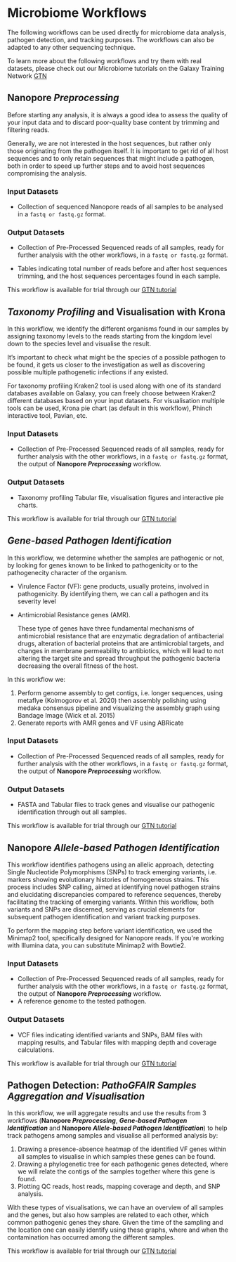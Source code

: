# Microbiome Workflows

The following workflows can be used directly for microbiome data analysis, pathogen detection, and tracking purposes. The workflows can also be adapted to any other sequencing technique.

To learn more about the following workflows and try them with real datasets, please check out our Microbiome tutorials on the Galaxy Training Network [GTN](https://training.galaxyproject.org/training-material/topics/microbiome/)

## Nanopore _Preprocessing_

Before starting any analysis, it is always a good idea to assess the quality of your input data and to discard poor-quality base content by trimming and filtering reads.

Generally, we are not interested in the host sequences, but rather only those originating from the pathogen itself. It is important to get rid of all host sequences and to only retain sequences that might include a pathogen, both in order to speed up further steps and to avoid host sequences compromising the analysis.

### Input Datasets

- Collection of sequenced Nanopore reads of all samples to be analysed in a `fastq or fastq.gz` format.

### Output Datasets

- Collection of Pre-Processed Sequenced reads of all samples, ready for further analysis with the other workflows, in a `fastq or fastq.gz` format.

- Tables indicating total number of reads before and after host sequences trimming, and the host sequences percentages found in each sample.

This workflow is available for trial through our [GTN tutorial](https://training.galaxyproject.org/training-material/topics/microbiome/tutorials/pathogen-detection-from-nanopore-foodborne-data/tutorial.html)

## _Taxonomy Profiling_ and Visualisation with Krona

In this workflow, we identify the different organisms found in our samples by assigning taxonomy levels to the reads starting from the kingdom level down to the species level and visualise the result.

It’s important to check what might be the species of a possible pathogen to be found, it gets us closer to the investigation as well as discovering possible multiple pathogenetic infections if any existed.

For taxonomy profiling Kraken2 tool is used along with one of its standard databases available on Galaxy, you can freely choose between Kraken2 different databases based on your input datasets. For visualisation multiple tools can be used, Krona pie chart (as default in this workflow), Phinch interactive tool, Pavian, etc.

### Input Datasets
- Collection of Pre-Processed Sequenced reads of all samples, ready for further analysis with the other workflows, in a `fastq or fastq.gz` format, the output of **Nanopore _Preprocessing_** workflow.

### Output Datasets
- Taxonomy profiling Tabular file, visualisation figures and interactive pie charts.

This workflow is available for trial through our [GTN tutorial](https://training.galaxyproject.org/training-material/topics/microbiome/tutorials/pathogen-detection-from-nanopore-foodborne-data/tutorial.html)

## _Gene-based Pathogen Identification_

In this workflow, we determine whether the samples are pathogenic or not, by looking for genes known to be linked to pathogenicity or to the pathogenecity character of the organism.

- Virulence Factor (VF): gene products, usually proteins, involved in pathogenicity. By identifying them, we can call a pathogen and its severity level

- Antimicrobial Resistance genes (AMR).

    These type of genes have three fundamental mechanisms of antimicrobial resistance that are enzymatic degradation of antibacterial drugs, alteration of bacterial proteins that are antimicrobial targets, and changes in membrane permeability to antibiotics, which will lead to not altering the target site and spread throughput the pathogenic bacteria decreasing the overall fitness of the host.

In this workflow we:

1. Perform genome assembly to get contigs, i.e. longer sequences, using metaflye (Kolmogorov et al. 2020) then assembly polishing using medaka consensus pipeline and visualizing the assembly graph using Bandage Image (Wick et al. 2015)
2. Generate reports with AMR genes and VF using ABRicate

### Input Datasets
- Collection of Pre-Processed Sequenced reads of all samples, ready for further analysis with the other workflows, in a `fastq or fastq.gz` format, the output of **Nanopore _Preprocessing_** workflow.

### Output Datasets
- FASTA and Tabular files to track genes and visualise our pathogenic identification through out all samples.

This workflow is available for trial through our [GTN tutorial](https://training.galaxyproject.org/training-material/topics/microbiome/tutorials/pathogen-detection-from-nanopore-foodborne-data/tutorial.html)

## Nanopore _Allele-based Pathogen Identification_

This workflow identifies pathogens using an allelic approach, detecting Single Nucleotide Polymorphisms (SNPs) to track emerging variants, i.e. markers showing evolutionary histories of homogeneous strains. This process includes SNP calling, aimed at identifying novel pathogen strains and elucidating discrepancies compared to reference sequences, thereby facilitating the tracking of emerging variants. Within this workflow, both variants and SNPs are discerned, serving as crucial elements for subsequent pathogen identification and variant tracking purposes.

To perform the mapping step before variant identification, we used the Minimap2 tool, specifically designed for Nanopore reads. If you're working with Illumina data, you can substitute Minimap2 with Bowtie2.

### Input Datasets
- Collection of Pre-Processed Sequenced reads of all samples, ready for further analysis with the other workflows, in a `fastq or fastq.gz` format, the output of **Nanopore _Preprocessing_** workflow.
- A reference genome to the tested pathogen.

### Output Datasets
- VCF files indicating identified variants and SNPs, BAM files with mapping results, and Tabular files with mapping depth and coverage calculations.

This workflow is available for trial through our [GTN tutorial](https://training.galaxyproject.org/training-material/topics/microbiome/tutorials/pathogen-detection-from-nanopore-foodborne-data/tutorial.html)

## Pathogen Detection: _PathoGFAIR Samples Aggregation and Visualisation_

In this workflow, we will aggregate results and use the results from 3 workflows (**Nanopore _Preprocessing_**, **_Gene-based Pathogen Identification_** and **Nanopore _Allele-based Pathogen Identification_**) to help track pathogens among samples and visualise all performed analysis by:

1. Drawing a presence-absence heatmap of the identified VF genes within all samples to visualise in which samples these genes can be found.
2. Drawing a phylogenetic tree for each pathogenic genes detected, where we will relate the contigs of the samples together where this gene is found.
3. Plotting QC reads, host reads, mapping coverage and depth, and SNP analysis.

With these types of visualisations, we can have an overview of all samples and the genes, but also how samples are related to each other, which common pathogenic genes they share. Given the time of the sampling and the location one can easily identify using these graphs, where and when the contamination has occurred among the different samples.

This workflow is available for trial through our [GTN tutorial](https://training.galaxyproject.org/training-material/topics/microbiome/tutorials/pathogen-detection-from-nanopore-foodborne-data/tutorial.html)
